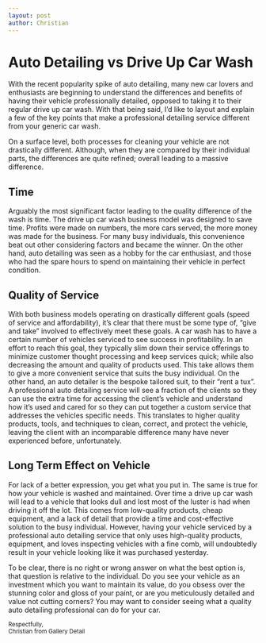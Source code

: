 ```yaml
---
layout: post
author: Christian
---
```


<h1 class="post-title" >Auto Detailing vs Drive Up Car Wash </h1>

<p>
  With the recent popularity spike of auto detailing, many new car lovers and enthusiasts are beginning to understand the differences and benefits of having their vehicle professionally detailed, opposed to taking it to their regular drive up car wash. With that being said, I’d like to layout and explain a few of the key points that make a professional detailing service different from your generic car wash. 
</p>

<p>
On a surface level, both processes for cleaning your vehicle are not drastically different. Although, when they are compared by their individual parts, the differences are quite refined; overall leading to a massive difference.
</p>

<h2 class="post-subheading">Time</h2>
<p>
  Arguably the most significant factor leading to the quality difference of the wash is time. The drive up car wash business model was designed to save time. Profits were made on numbers, the more cars served, the more money was made for the business. For many busy individuals, this convenience beat out other considering factors and became the winner. On the other hand, auto detailing was seen as a hobby for the car enthusiast, and those who had the spare hours to spend on maintaining their vehicle in perfect condition.
</p>

<h2 class="post-subheading">Quality of Service</h2>
<p>
  With both business models operating on drastically different goals (speed of service and affordability), it’s clear that there must be some type of, “give and take” involved to effectively meet these goals. A car wash has to have a certain number of vehicles serviced to see success in profitability. In an effort to reach this goal, they typically slim down their service offerings to minimize customer thought processing and keep services quick; while also decreasing the amount and quality of products used. This take allows them to give a more convenient service that suits the busy individual. On the other hand, an auto detailer is the bespoke tailored suit, to their “rent a tux”. A professional auto detailing service will see a fraction of the clients so they can use the extra time for accessing the client’s vehicle and understand how it’s used and cared for so they can put together a custom service that addresses the vehicles specific needs. This translates to higher quality products, tools, and techniques to clean, correct, and protect the vehicle, leaving the client with an incomparable difference many have never experienced before, unfortunately.
</p>

<h2 class="post-subheading">Long Term Effect on Vehicle</h2>
<p>
  For lack of a better expression, you get what you put in. The same is true for how your vehicle is washed and maintained. Over time a drive up car wash will lead to a vehicle that looks dull and lost most of the luster is had when driving it off the lot. This comes from low-quality products, cheap equipment, and a lack of detail that provide a time and cost-effective solution to the busy individual. However, having your vehicle serviced by a professional auto detailing service that only uses high-quality products, equipment, and loves inspecting vehicles with a fine comb, will undoubtedly result in your vehicle looking like it was purchased yesterday.
</p>

<p>
  To be clear, there is no right or wrong answer on what the best option is, that question is relative to the individual. Do you see your vehicle as an investment which you want to maintain its value, do you obsess over the stunning color and gloss of your paint, or are you meticulously detailed and value not cutting corners? You may want to consider seeing what a quality auto detailing professional can do for your car.
</p>

<small>Respectfully,</small>
<br>
<small>Christian from Gallery Detail</small>
